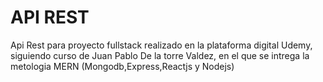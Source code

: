 # API REST

Api Rest para proyecto fullstack realizado en la plataforma digital Udemy, siguiendo curso de Juan Pablo De la torre Valdez, en el que se intrega la metologia MERN (Mongodb,Express,Reactjs y Nodejs)